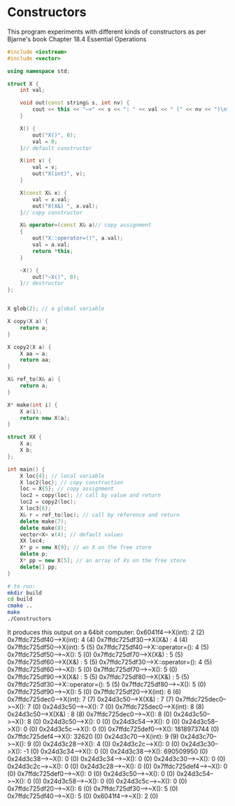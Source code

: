# Constructors

This program experiments with different kinds of constructors as per Bjarne's book Chapter 18.4 Essential Operations

```cpp
#include <iostream>
#include <vector>

using namespace std;

struct X {
    int val;

    void out(const string& s, int nv) {
        cout << this << "–>" << s << ": " << val << " (" << nv << ")\n";
    }

    X() {
        out("X()", 0);
        val = 0;
    }// default constructor

    X(int v) {
        val = v;
        out("X(int)", v);
    }

    X(const X& x) {
        val = x.val;
        out("X(X&) ", x.val);
    }// copy constructor

    X& operator=(const X& a)// copy assignment
    {
        out("X::operator=()", a.val);
        val = a.val;
        return *this;
    }

    ~X() {
        out("~X()", 0);
    }// destructor
};


X glob(2); // a global variable

X copy(X a) {
    return a;
}

X copy2(X a) {
    X aa = a;
    return aa;
}

X& ref_to(X& a) {
    return a;
}

X* make(int i) {
    X a(i);
    return new X(a);
}

struct XX {
    X a;
    X b;
};

int main() {
    X loc{4}; // local variable
    X loc2{loc}; // copy construction
    loc = X{5}; // copy assignment
    loc2 = copy(loc); // call by value and return
    loc2 = copy2(loc);
    X loc3{6};
    X& r = ref_to(loc); // call by reference and return
    delete make(7);
    delete make(8);
    vector<X> v(4); // default values
    XX loc4;
    X* p = new X{9}; // an X on the free store
    delete p;
    X* pp = new X[5]; // an array of Xs on the free store
    delete[] pp;
}
```

```bash
# to run:
mkdir build
cd build
cmake ..
make
./Constructors
```

It produces this output on a 64bit computer:
    0x6041f4–>X(int): 2 (2)
    0x7ffdc725df40–>X(int): 4 (4)
    0x7ffdc725df30–>X(X&) : 4 (4)
    0x7ffdc725df50–>X(int): 5 (5)
    0x7ffdc725df40–>X::operator=(): 4 (5)
    0x7ffdc725df50–>~X(): 5 (0)
    0x7ffdc725df70–>X(X&) : 5 (5)
    0x7ffdc725df60–>X(X&) : 5 (5)
    0x7ffdc725df30–>X::operator=(): 4 (5)
    0x7ffdc725df60–>~X(): 5 (0)
    0x7ffdc725df70–>~X(): 5 (0)
    0x7ffdc725df90–>X(X&) : 5 (5)
    0x7ffdc725df80–>X(X&) : 5 (5)
    0x7ffdc725df30–>X::operator=(): 5 (5)
    0x7ffdc725df80–>~X(): 5 (0)
    0x7ffdc725df90–>~X(): 5 (0)
    0x7ffdc725df20–>X(int): 6 (6)
    0x7ffdc725dec0–>X(int): 7 (7)
    0x24d3c50–>X(X&) : 7 (7)
    0x7ffdc725dec0–>~X(): 7 (0)
    0x24d3c50–>~X(): 7 (0)
    0x7ffdc725dec0–>X(int): 8 (8)
    0x24d3c50–>X(X&) : 8 (8)
    0x7ffdc725dec0–>~X(): 8 (0)
    0x24d3c50–>~X(): 8 (0)
    0x24d3c50–>X(): 0 (0)
    0x24d3c54–>X(): 0 (0)
    0x24d3c58–>X(): 0 (0)
    0x24d3c5c–>X(): 0 (0)
    0x7ffdc725def0–>X(): 1818973744 (0)
    0x7ffdc725def4–>X(): 32620 (0)
    0x24d3c70–>X(int): 9 (9)
    0x24d3c70–>~X(): 9 (0)
    0x24d3c28–>X(): 4 (0)
    0x24d3c2c–>X(): 0 (0)
    0x24d3c30–>X(): -1 (0)
    0x24d3c34–>X(): 0 (0)
    0x24d3c38–>X(): 690509950 (0)
    0x24d3c38–>~X(): 0 (0)
    0x24d3c34–>~X(): 0 (0)
    0x24d3c30–>~X(): 0 (0)
    0x24d3c2c–>~X(): 0 (0)
    0x24d3c28–>~X(): 0 (0)
    0x7ffdc725def4–>~X(): 0 (0)
    0x7ffdc725def0–>~X(): 0 (0)
    0x24d3c50–>~X(): 0 (0)
    0x24d3c54–>~X(): 0 (0)
    0x24d3c58–>~X(): 0 (0)
    0x24d3c5c–>~X(): 0 (0)
    0x7ffdc725df20–>~X(): 6 (0)
    0x7ffdc725df30–>~X(): 5 (0)
    0x7ffdc725df40–>~X(): 5 (0)
    0x6041f4–>~X(): 2 (0)